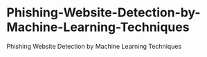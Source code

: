 # Phishing-Website-Detection-by-Machine-Learning-Techniques
Phishing Website Detection by Machine Learning Techniques
